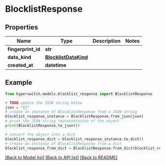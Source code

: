 # BlocklistResponse


## Properties

Name | Type | Description | Notes
------------ | ------------- | ------------- | -------------
**fingerprint_id** | **str** |  | 
**data_kind** | [**BlocklistDataKind**](BlocklistDataKind.md) |  | 
**created_at** | **datetime** |  | 

## Example

```python
from hyperswitch.models.blocklist_response import BlocklistResponse

# TODO update the JSON string below
json = "{}"
# create an instance of BlocklistResponse from a JSON string
blocklist_response_instance = BlocklistResponse.from_json(json)
# print the JSON string representation of the object
print(BlocklistResponse.to_json())

# convert the object into a dict
blocklist_response_dict = blocklist_response_instance.to_dict()
# create an instance of BlocklistResponse from a dict
blocklist_response_from_dict = BlocklistResponse.from_dict(blocklist_response_dict)
```
[[Back to Model list]](../README.md#documentation-for-models) [[Back to API list]](../README.md#documentation-for-api-endpoints) [[Back to README]](../README.md)


